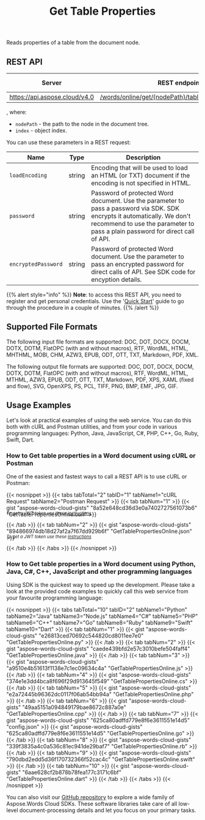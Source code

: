 ﻿---
title: "Get Table Properties"
second_title: "Aspose Words Cloud Docs"
type: docs
url: /tables/get-table-properties/
aliases: [/get-table-properties/]
description: "Get table properties in a Word document"
weight: 150
---

Reads properties of a table from the document node.

## REST API

| Server                         | REST endpoint        | HTTP method  |
|--------------------------------|----------------------|--------------|
| https://api.aspose.cloud/v4.0  | [/words/online/get/{nodePath}/tables/{index}/properties](https://api.aspose.cloud/v4.0/words/online/get/{nodePath}/tables/{index}/properties) | PUT |

, where:

* `nodePath` - the path to the node in the document tree.
* `index` - object index.

You can use these parameters in a REST request:

| Name                 | Type   | Description                                                  |
|----------------------|--------|--------------------------------------------------------------|
| `loadEncoding`       | string | Encoding that will be used to load an HTML (or TXT) document if the encoding is not specified in HTML. |
| `password`           | string | Password of protected Word document. Use the parameter to pass a password via SDK. SDK encrypts it automatically. We don't recommend to use the parameter to pass a plain password for direct call of API. |
| `encryptedPassword`  | string | Password of protected Word document. Use the parameter to pass an encrypted password for direct calls of API. See SDK code for encyption details. |


{{% alert style="info" %}}
**Note**: to access this REST API, you need to register and get personal credentials. Use the '[Quick Start](/getting-started/quickstart/)' guide to go through the procedure in a couple of minutes.
{{% /alert %}}


## Supported File Formats

The following input file formats are supported: DOC, DOT, DOCX, DOCM, DOTX, DOTM, FlatOPC (with and without macros), RTF, WordML, HTML, MHTHML, MOBI, CHM, AZW3, EPUB, ODT, OTT, TXT, Markdown, PDF, XML.

The following output file formats are supported: DOC, DOT, DOCX, DOCM, DOTX, DOTM, FlatOPC (with and without macros), RTF, WordML, HTML, MTHML, AZW3, EPUB, ODT, OTT, TXT, Markdown, PDF, XPS, XAML (fixed and flow), SVG, OpenXPS, PS, PCL, TIFF, PNG, BMP, EMF, JPG, GIF.


## Usage Examples

Let's look at practical examples of using the web service. You can do this both with cURL and Postman utilities, and from your code in various programming languages: Python, Java, JavaScript, C#, PHP, C++, Go, Ruby, Swift, Dart.

### How to Get table properties in a Word document using cURL or Postman

One of the easiest and fastest ways to call a REST API is to use cURL or Postman:

{{< nosnippet >}}
{{< tabs tabTotal="2" tabID="1" tabName1="cURL Request" tabName2="Postman Request" >}}
{{< tab tabNum="1" >}}
{{< gist "aspose-words-cloud-gists" "8a52e648cd36d3e0a7402727561073b6" "GetTablePropertiesOnline.curl" >}}

<p style="margin-top:-32px;font-size:80%;font-style:italic">To get a JWT token use these <a href="/words/getting-started/quickstart/">instructions</a></p>

{{< /tab >}}
{{< tab tabNum="2" >}}
{{< gist "aspose-words-cloud-gists" "894866974db18d27af2a7f67dd929b6f" "GetTablePropertiesOnline.json" >}}

<p style="margin-top:-32px;font-size:80%;font-style:italic">To get a JWT token use these <a href="/words/getting-started/quickstart/">instructions</a></p>

{{< /tab >}}
{{< /tabs >}}
{{< /nosnippet >}}


### How to Get table properties in a Word document using Python, Java, C#, C++, JavaScript and other programming languages

Using SDK is the quickest way to speed up the development. Please take a look at the provided code examples to quickly call this web service from your favourite programming language:

{{< nosnippet >}}
{{< tabs tabTotal="10" tabID="2" tabName1="Python" tabName2="Java" tabName3="Node.js" tabName4="C#" tabName5="PHP" tabName6="C++" tabName7="Go" tabName8="Ruby" tabName9="Swift" tabName10="Dart" >}}
{{< tab tabNum="1" >}}
{{< gist "aspose-words-cloud-gists" "e26813ced70692c544820cd8011ee7e0" "GetTablePropertiesOnline.py" >}}
{{< /tab >}}
{{< tab tabNum="2" >}}
{{< gist "aspose-words-cloud-gists" "caede439bfd2e57c3010befe504faff4" "GetTablePropertiesOnline.java" >}}
{{< /tab >}}
{{< tab tabNum="3" >}}
{{< gist "aspose-words-cloud-gists" "a9510e4b51613f1138e7c1ec09634c4a" "GetTablePropertiesOnline.js" >}}
{{< /tab >}}
{{< tab tabNum="4" >}}
{{< gist "aspose-words-cloud-gists" "374e1e3dd4bca8f696f29d913645f549" "GetTablePropertiesOnline.cs" >}}
{{< /tab >}}
{{< tab tabNum="5" >}}
{{< gist "aspose-words-cloud-gists" "e2a72445b96362dc0117f06ab54bb94a" "GetTablePropertiesOnline.php" >}}
{{< /tab >}}
{{< tab tabNum="6" >}}
{{< gist "aspose-words-cloud-gists" "49aa5151a094849179bae8672c887a0e" "GetTablePropertiesOnline.cpp" >}}
{{< /tab >}}
{{< tab tabNum="7" >}}
{{< gist "aspose-words-cloud-gists" "625ca80adffd779e8f6e3611551e14d5" "config.json" >}}
{{< gist "aspose-words-cloud-gists" "625ca80adffd779e8f6e3611551e14d5" "GetTablePropertiesOnline.go" >}}
{{< /tab >}}
{{< tab tabNum="8" >}}
{{< gist "aspose-words-cloud-gists" "339f3835a4c0a536c81ec941de29baf7" "GetTablePropertiesOnline.rb" >}}
{{< /tab >}}
{{< tab tabNum="9" >}}
{{< gist "aspose-words-cloud-gists" "790dbd2edd5d36f170732366f52cac4c" "GetTablePropertiesOnline.swift" >}}
{{< /tab >}}
{{< tab tabNum="10" >}}
{{< gist "aspose-words-cloud-gists" "6aae628cf2b878b78fea177c3171c6bf" "GetTablePropertiesOnline.dart" >}}
{{< /tab >}}
{{< /tabs >}}
{{< /nosnippet >}}

You can also visit our [GitHub repository](https://github.com/aspose-words-cloud) to explore a wide family of Aspose.Words Cloud SDKs. These software libraries take care of all low-level document-processing details and let you focus on your primary tasks.


